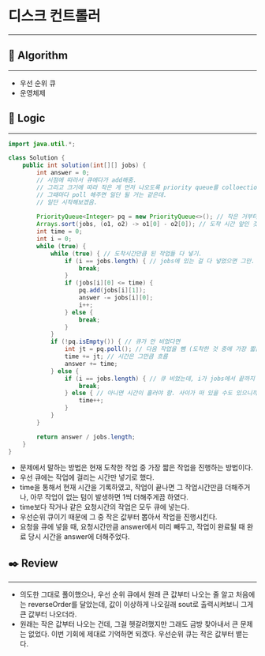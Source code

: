# 디스크 컨트롤러

---

## 📌 **Algorithm**

---

- 우선 순위 큐
- 운영체제

## 📍 **Logic**

---

```java
import java.util.*;

class Solution {
    public int solution(int[][] jobs) {
        int answer = 0;
        // 시점에 따라서 큐에다가 add해줌.
        // 그리고 크기에 따라 작은 게 먼저 나오도록 priority queue를 colloections.reverseOrder 해주고,
        // 그때마다 poll 해주면 일단 될 거는 같은데.
        // 일단 시작해보겠음.
        
        PriorityQueue<Integer> pq = new PriorityQueue<>(); // 작은 거부터 나옴.
        Arrays.sort(jobs, (o1, o2) -> o1[0] - o2[0]); // 도착 시간 앞인 것부터 일단 두겠다.
        int time = 0;
        int i = 0;
        while (true) {
            while (true) { // 도착시간만큼 된 작업들 다 넣기.
                if (i == jobs.length) { // jobs에 있는 걸 다 넣었으면 그만.
                    break;
                }
                if (jobs[i][0] <= time) {
                    pq.add(jobs[i][1]);
                    answer -= jobs[i][0];
                    i++;
                } else {
                    break;
                }
            }
            if (!pq.isEmpty()) { // 큐가 안 비었다면
                int jt = pq.poll(); // 다음 작업을 뺌 (도착한 것 중에 가장 짧은 작업시간)
                time += jt; // 시간은 그만큼 흐름
                answer += time;
            } else {
                if (i == jobs.length) { // 큐 비었는데, i가 jobs에서 끝까지 이미 다 뺐다면 완전히 끝.
                    break;
                } else { // 아니면 시간이 흘러야 함. 사이가 떠 있을 수도 있으니까.
                    time++;
                }
            }
        }

        return answer / jobs.length;
    }
}
```

- 문제에서 말하는 방법은 현재 도착한 작업 중 가장 짧은 작업을 진행하는 방법이다.
- 우선 큐에는 작업에 걸리는 시간만 넣기로 했다.
- time을 통해서 현재 시간을 기록하였고, 작업이 끝나면 그 작업시간만큼 더해주거나, 아무 작업이 없는 텀이 발생하면 1씩 더해주게끔 하였다.
- time보다 작거나 같은 요청시간의 작업은 모두 큐에 넣는다.
- 우선순위 큐이기 때문에 그 중 작은 값부터 뽑아서 작업을 진행시킨다.
- 요청을 큐에 넣을 때, 요청시간만큼 answer에서 미리 빼두고, 작업이 완료될 때 완료 당시 시간을 answer에 더해주었다.

## ✒️ **Review**

---

- 의도한 그대로 풀이했으나, 우선 순위 큐에서 원래 큰 값부터 나오는 줄 알고 처음에는 reverseOrder를 달았는데, 값이 이상하게 나오길래 sout로 출력시켜보니 그게 큰 값부터 나오더라.
- 원래는 작은 값부터 나오는 건데, 그걸 헷갈려했지만 그래도 금방 찾아내서 큰 문제는 없었다. 이번 기회에 제대로 기억하면 되겠다. 우선순위 큐는 작은 값부터 뱉는다.